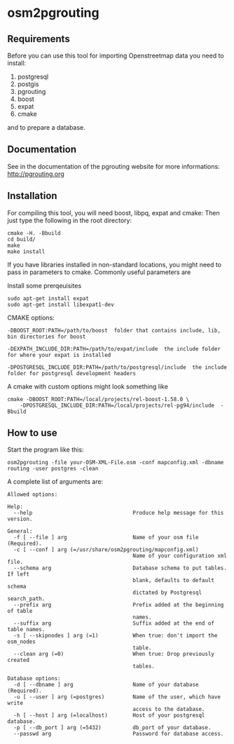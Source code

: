 # osm2pgrouting

## Requirements

Before you can use this tool for importing Openstreetmap data you need to install:

1. postgresql
2. postgis
3. pgrouting
4. boost
5. expat
6. cmake

and to prepare a database.

## Documentation

See in the documentation of the pgrouting website for more informations: http://pgrouting.org

## Installation

For compiling this tool, you will need boost, libpq, expat and cmake:
Then just type the following in the root directory:

```
cmake -H. -Bbuild
cd build/
make
make install
```

If you have libraries installed in non-standard locations, you might need to pass in parameters to cmake.  Commonly useful parameters are

Install some prerqeuisites

```
sudo apt-get install expat
sudo apt-get install libexpat1-dev
```

CMAKE options:

    -DBOOST_ROOT:PATH=/path/to/boost  folder that contains include, lib, bin directories for boost
    
    -DEXPATH_INCLUDE_DIR:PATH=/path/to/expat/include  the include folder for where your expat is installed
    
    -DPOSTGRESQL_INCLUDE_DIR:PATH=/path/to/postgresql/include  the include folder for postgresql development headers
    
    
A cmake with custom options might look something like

```
cmake -DBOOST_ROOT:PATH=/local/projects/rel-boost-1.58.0 \
    -DPOSTGRESQL_INCLUDE_DIR:PATH=/local/projects/rel-pg94/include  -Bbuild
```

## How to use

Start the program like this:

```
osm2pgrouting -file your-OSM-XML-File.osm -conf mapconfig.xml -dbname routing -user postgres -clean
```

A complete list of arguments are:

```
Allowed options:

Help:
  --help                                Produce help message for this version.

General:
  -f [ --file ] arg                     Name of your osm file (Required).
  -c [ --conf ] arg (=/usr/share/osm2pgrouting/mapconfig.xml)
                                        Name of your configuration xml file.
  --schema arg                          Database schema to put tables. If left
                                        blank, defaults to default schema
                                        dictated by Postgresql search_path.
  --prefix arg                          Prefix added at the beginning of table
                                        names.
  --suffix arg                          Suffix added at the end of table names.
  -s [ --skipnodes ] arg (=1)           When true: don't import the osm_nodes
                                        table.
  --clean arg (=0)                      When true: Drop previously created
                                        tables.

Database options:
  -d [ --dbname ] arg                   Name of your database (Required).
  -u [ --user ] arg (=postgres)         Name of the user, which have write
                                        access to the database.
  -h [ --host ] arg (=localhost)        Host of your postgresql database.
  -p [ --db_port ] arg (=5432)          db_port of your database.
  --passwd arg                          Password for database access.

```
